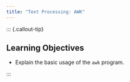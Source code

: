 ```yaml
---
title: "Text Processing: AWK"
---
```


::: {.callout-tip}
## Learning Objectives

- Explain the basic usage of the `awk` program.

:::
